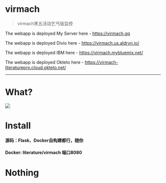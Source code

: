 # virmach

> virmach黑五活动乞丐版监控

The webapp is deployed My Server here - https://virmach.gq

The webapp is deployed Divio here - https://virmach.us.aldryn.io/

The webapp is deployed IBM here - https://virmach.mybluemix.net/

The webapp is deployed Okteto here - https://virmach-literaturepro.cloud.okteto.net/

---

# What?
![](https://vkceyugu.cdn.bspapp.com/VKCEYUGU-6cc46a21-10af-4cd7-a52d-d8c57329708e/04834455-4789-4444-acf3-e1dabf39efd1.png)

# Install
####  源码：Flask、Docker自构建都行，随你

#### Docker:   literature/virmach  端口8080 

# Nothing


